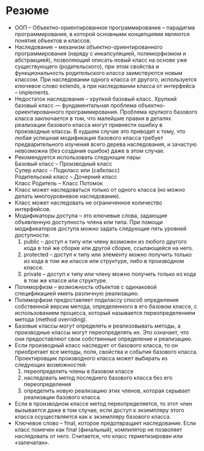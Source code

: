 # Резюме
- ООП – Объектно-ориентированное программирование – парадигма программирования, в которой основными концепциями являются понятия объектов и классов.
- Наследование – механизм объектно-ориентированного программирования (наряду с инкапсуляцией, полиморфизмом и абстракцией), позволяющий описать новый класс на основе уже существующего (родительского), при этом свойства и функциональность родительского класса заимствуются новым классом. При наследовании одного класса от другого, используется ключевое слово extends, а при наследовании класса от интерфейса – implements.
- Недостаток наследования – хрупкий базовый класс. Хрупкий базовый класс — фундаментальная проблема объектно-ориентированного программирования. Проблема хрупкого базового класса заключается в том, что малейшие правки в деталях реализации базового класса могут привнести ошибку в производные классы. В худшем случае это приводит к тому, что любая успешная модификация базового класса требует предварительного изучения всего дерева наследования, и зачастую невозможна (без создания ошибок) даже в этом случае.
- Рекомендуется использовать следующие пары:  
Базовый класс – Производный класс  
Супер класс – Подкласс или (сабкласс)  
Родительский класс – Дочерний класс  
Класс Родитель – Класс Потомок
- Класс может наследоваться только от одного класса (но можно делать многоуровневое наследование).
- Класс может наследовать не ограниченное количество интерфейсов.
- Модификаторы доступа – это ключевые слова, задающие объявленную доступность члена или типа. При помощи модификаторов доступа можно задать следующие пять уровней доступности:
  1. public – доступ к типу или члену возможен из любого другого кода в той же сборке или другой сборке, ссылающейся на него.
  2. protected – доступ к типу или элементу можно получить только из кода в том же классе или структуре, либо в производном классе.
  3. private – доступ к типу или члену можно получить только из кода в том же классе или структуре.
- Полиморфизм – возможность объектов с одинаковой спецификацией иметь различную реализацию.
- Полиморфизм предоставляет подклассу способ определения собственной версии метода, определенного в его базовом классе, с использованием процесса, который называется переопределением метода (method overriding).
- Базовые классы могут определять и реализовывать методы, а производные классы могут переопределять их. Это означает, что они предоставляют свои собственные определение и реализацию.
- Если производный класс наследует от базового класса, то он приобретает все методы, поля, свойства и события базового класса. Проектировщик производного класса может выбирать из следующих возможностей:
  1. переопределить члены в базовом классе
  2. наследовать метод последнего базового класса без его переопределения
  3. определить новую реализацию этих членов, которая скрывает реализации базового класса.
- Если в производном классе метод переопределяется, то этот член вызывается даже в том случае, если доступ к экземпляру этого класса осуществляется как к экземпляру базового класса.
- Ключевое слово – final, которое предотвращает наследование. Если класс помечен как final (финальный), компилятор не позволяет наследовать от него. Считается, что класс герметизирован или «запечатан».
